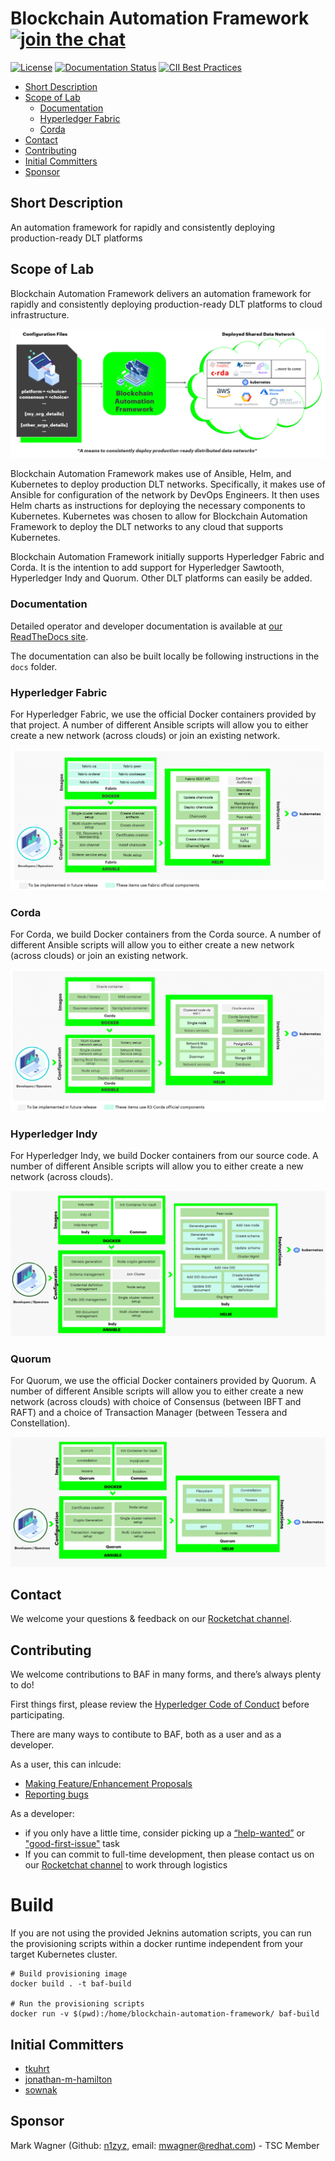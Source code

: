 # Blockchain Automation Framework [![join the chat][rocketchat-image]][rocketchat-url]

[rocketchat-url]: https://chat.hyperledger.org/channel/blockchain-automation-framework
[rocketchat-image]: https://open.rocket.chat/images/join-chat.svg

[![License](https://img.shields.io/badge/License-Apache%202.0-blue.svg)](LICENSE) [![Documentation Status](https://readthedocs.org/projects/blockchain-automation-framework/badge/?version=latest)](https://blockchain-automation-framework.readthedocs.io/en/latest/?badge=latest) [![CII Best Practices](https://bestpractices.coreinfrastructure.org/projects/3548/badge)](https://bestpractices.coreinfrastructure.org/projects/3548)

- [Short Description](#short-description)
- [Scope of Lab](#scope-of-lab)
  - [Documentation](#documentation)
  - [Hyperledger Fabric](#hyperledger-fabric)
  - [Corda](#corda)
- [Contact](#contact)
- [Contributing](#contributing)
- [Initial Committers](#initial-committers)
- [Sponsor](#sponsor)

## Short Description
An automation framework for rapidly and consistently deploying production-ready DLT platforms

## Scope of Lab
Blockchain Automation Framework delivers an automation framework for rapidly and consistently deploying production-ready DLT platforms to cloud infrastructure.

![What is Blockchain Automation Framework?](./docs/images/blockchain-automation-framework-overview.png "What is Blockchain Automation Framework?")

Blockchain Automation Framework makes use of Ansible, Helm, and Kubernetes to deploy production DLT networks. Specifically, it makes use of Ansible for configuration of the network by DevOps Engineers. It then uses Helm charts as instructions for deploying the necessary components to Kubernetes. Kubernetes was chosen to allow for Blockchain Automation Framework to deploy the DLT networks to any cloud that supports Kubernetes.

Blockchain Automation Framework initially supports Hyperledger Fabric and Corda. It is the intention to add support for Hyperledger Sawtooth, Hyperledger Indy and Quorum. Other DLT platforms can easily be added.

### Documentation
Detailed operator and developer documentation is available at [our ReadTheDocs site](https://blockchain-automation-framework.readthedocs.io/en/latest/index.html).

The documentation can also be built locally be following instructions in the `docs` folder.

### Hyperledger Fabric
For Hyperledger Fabric, we use the official Docker containers provided by that project. A number of different Ansible scripts will allow you to either create a new network (across clouds) or join an existing network.

![Blockchain Automation Framework - Fabric](./docs/images/blockchain-automation-framework-fabric.png "Blockchain Automation Framework for Hyperledger Fabric")

### Corda
For Corda, we build Docker containers from the Corda source. A number of different Ansible scripts will allow you to either create a new network (across clouds) or join an existing network.

![Blockchain Automation Framework - Corda](./docs/images/blockchain-automation-framework-corda.png "Blockchain Automation Framework for Corda")

### Hyperledger Indy
For Hyperledger Indy, we build Docker containers from our source code. A number of different Ansible scripts will allow you to either create a new network (across clouds).

![Blockchain Automation Framework - Indy](./docs/images/blockchain-automation-framework-indy.png "Blockchain Automation Framework for Hyperledger Indy")

### Quorum
For Quorum, we use the official Docker containers provided by Quorum. A number of different Ansible scripts will allow you to either create a new network (across clouds) with choice of Consensus (between IBFT and RAFT) and a choice of Transaction Manager (between Tessera and Constellation).

![Blockchain Automation Framework - Quorum](./docs/images/blockchain-automation-framework-quorum.png "Blockchain Automation Framework for Quorum")

## Contact
We welcome your questions & feedback on our [Rocketchat channel](https://chat.hyperledger.org/channel/blockchain-automation-framework).

## Contributing
We welcome contributions to BAF in many forms, and there’s always plenty to do!

First things first, please review the [Hyperledger Code of Conduct](https://wiki.hyperledger.org/display/HYP/Hyperledger+Code+of+Conduct) before participating. 

There are many ways to contibute to BAF, both as a user and as a developer.

As a user, this can inlcude:
* [Making Feature/Enhancement Proposals](https://github.com/hyperledger-labs/blockchain-automation-framework/issues/new?assignees=&labels=enhancement&template=feature_request.md&title=)
* [Reporting bugs](https://github.com/hyperledger-labs/blockchain-automation-framework/issues/new?assignees=&labels=bug&template=bug_report.md&title=)

As a developer:
* if you only have a little time, consider picking up a [“help-wanted”](https://github.com/hyperledger-labs/blockchain-automation-framework/labels/help%20wanted) or ["good-first-issue"](https://github.com/hyperledger-labs/blockchain-automation-framework/labels/good%20first%20issue) task
* If you can commit to full-time development, then please contact us on our [Rocketchat channel](https://chat.hyperledger.org/channel/blockchain-automation-framework) to work through logistics

# Build
If you are not using the provided Jeknins automation scripts, you can run the provisioning scripts within a docker runtime independent from your target Kubernetes cluster. 
```
# Build provisioning image
docker build . -t baf-build

# Run the provisioning scripts
docker run -v $(pwd):/home/blockchain-automation-framework/ baf-build
```

## Initial Committers
- [tkuhrt](https://github.com/tkuhrt)
- [jonathan-m-hamilton](https://github.com/jonathan-m-hamilton)
- [sownak](https://github.com/sownak)


## Sponsor
Mark Wagner (Github: [n1zyz](https://github.com/n1zyz), email: [mwagner@redhat.com](mailto:mwagner@redhat.com)) - TSC Member
